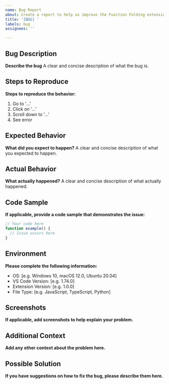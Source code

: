 ```yaml
---
name: Bug Report
about: Create a report to help us improve the Function Folding extension
title: '[BUG] '
labels: bug
assignees: ''

---
```


## Bug Description
**Describe the bug**
A clear and concise description of what the bug is.

## Steps to Reproduce
**Steps to reproduce the behavior:**
1. Go to '...'
2. Click on '...'
3. Scroll down to '...'
4. See error

## Expected Behavior
**What did you expect to happen?**
A clear and concise description of what you expected to happen.

## Actual Behavior
**What actually happened?**
A clear and concise description of what actually happened.

## Code Sample
**If applicable, provide a code sample that demonstrates the issue:**
```javascript
// Your code here
function example() {
  // Issue occurs here
}
```

## Environment
**Please complete the following information:**
- OS: [e.g. Windows 10, macOS 12.0, Ubuntu 20.04]
- VS Code Version: [e.g. 1.74.0]
- Extension Version: [e.g. 1.0.0]
- File Type: [e.g. JavaScript, TypeScript, Python]

## Screenshots
**If applicable, add screenshots to help explain your problem.**

## Additional Context
**Add any other context about the problem here.**

## Possible Solution
**If you have suggestions on how to fix the bug, please describe them here.**
